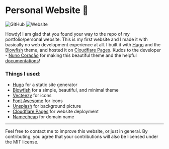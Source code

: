 # Personal Website 🎉
![GitHub](https://img.shields.io/github/license/Beluguy/Personal-website) 
![Website](https://img.shields.io/website?up_message=online&url=https%3A%2F%2Fmarcusc.me)

Howdy! I am glad that you found your way to the repo of my portfolio/personal website. This is my first website and I made it with basically no web development experience at all. I built it with [Hugo](https://gohugo.io/) and the [Blowfish](https://github.com/nunocoracao/blowfish) theme, and hosted it on [Cloudflare Pages](https://pages.cloudflare.com). Kudos to the developer - [Nuno Coração](https://github.com/nunocoracao) for making this beautiful theme and the helpful [documentations](https://blowfish.page/docs/)!


### Things I used:
* [Hugo](https://gohugo.io/) for a static site generator 
* [Blowfish](https://github.com/nunocoracao/blowfish) for a simple, beautiful, and minimal theme
* [Vecteezy](https://www.vecteezy.com/) for icons
* [Font Awesome](https://fontawesome.com/) for icons
* [Unsplash](https://unsplash.com/) for background picture
* [Cloudflare Pages](https://pages.cloudflare.com/) for website deployment 
* [Namecheap](https://www.namecheap.com/) for domain name
---
Feel free to contact me to improve this website, or just in general. By contributing, you agree that your contributions will also be licensed under the MIT license. 


